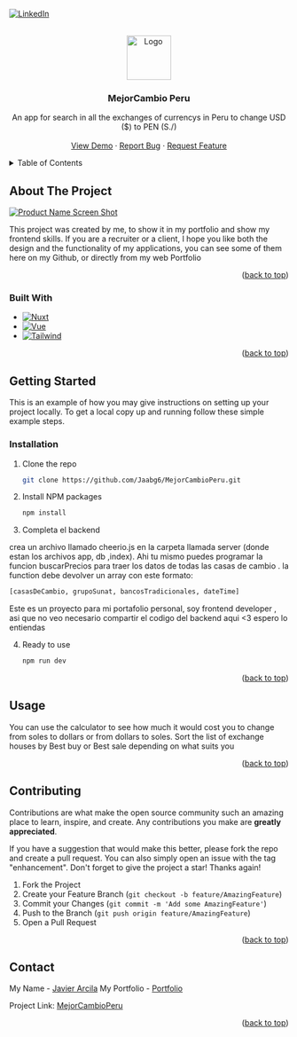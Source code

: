 <div id="top"></div>

[![LinkedIn][linkedin-shield]][linkedin-url]



<!-- PROJECT LOGO -->
<br />
<div align="center">
  <a href="https://mejorcambio-peru.herokuapp.com/">
    <img src="https://i.imgur.com/8kvFHyg.png" alt="Logo" width="80" height="80">
  </a>

  <h3 align="center">MejorCambio Peru</h3>

  <p align="center">
    An app for search in all the exchanges of currencys in Peru to change USD ($) to PEN (S./)
    <br />
    <br />
    <a href="https://mejorcambio-peru.herokuapp.com/">View Demo</a>
    ·
    <a href="https://github.com/Jaabg6/MejorCambioPeru/issues">Report Bug</a>
    ·
    <a href="https://github.com/Jaabg6/MejorCambioPeru/issues">Request Feature</a>
  </p>
</div>



<!-- TABLE OF CONTENTS -->
<details>
  <summary>Table of Contents</summary>
  <ol>
    <li>
      <a href="#about-the-project">About The Project</a>
      <ul>
        <li><a href="#built-with">Built With</a></li>
      </ul>
    </li>
    <li>
      <a href="#getting-started">Getting Started</a>
      <ul>
        <li><a href="#installation">Installation</a></li>
      </ul>
    </li>
    <li><a href="#usage">Usage</a></li>
    <li><a href="#contributing">Contributing</a></li>
    <li><a href="#contact">Contact</a></li>
  </ol>
</details>



<!-- ABOUT THE PROJECT -->
## About The Project

[![Product Name Screen Shot][product-screenshot]](https://mejorcambio-peru.herokuapp.com/)

This project was created by me, to show it in my portfolio and show my frontend skills. If you are a recruiter or a client, I hope you like both the design and the functionality of my applications, you can see some of them here on my Github, or directly from my web Portfolio

<p align="right">(<a href="#top">back to top</a>)</p>



### Built With



* [![Nuxt][Nuxt.js]][Nuxt-url]
* [![Vue][Vue.js]][Vue-url]
* [![Tailwind][Tailwindcss]][Tailwindcss-url]

<p align="right">(<a href="#top">back to top</a>)</p>



<!-- GETTING STARTED -->
## Getting Started

This is an example of how you may give instructions on setting up your project locally.
To get a local copy up and running follow these simple example steps.

### Installation

1. Clone the repo
   ```sh
   git clone https://github.com/Jaabg6/MejorCambioPeru.git
   ```
2. Install NPM packages
   ```sh
   npm install
   ```
3. Completa el backend

crea un archivo llamado cheerio.js en la carpeta llamada server (donde estan los archivos app, db ,index). Ahi tu mismo puedes programar la funcion buscarPrecios para traer los datos de todas las casas de cambio . la function debe devolver un array con este formato:

   ```sh
[casasDeCambio, grupoSunat, bancosTradicionales, dateTime]
   ```

Este es un proyecto para mi portafolio personal, soy frontend developer , asi que no veo necesario compartir el codigo del backend aqui <3 espero lo entiendas

4. Ready to use
   ```sh
   npm run dev
   ```

<p align="right">(<a href="#top">back to top</a>)</p>



<!-- USAGE EXAMPLES -->
## Usage

You can use the calculator to see how much it would cost you to change from soles to dollars or from dollars to soles. Sort the list of exchange houses by Best buy or Best sale depending on what suits you



<p align="right">(<a href="#top">back to top</a>)</p>




<!-- CONTRIBUTING -->
## Contributing

Contributions are what make the open source community such an amazing place to learn, inspire, and create. Any contributions you make are **greatly appreciated**.

If you have a suggestion that would make this better, please fork the repo and create a pull request. You can also simply open an issue with the tag "enhancement".
Don't forget to give the project a star! Thanks again!

1. Fork the Project
2. Create your Feature Branch (`git checkout -b feature/AmazingFeature`)
3. Commit your Changes (`git commit -m 'Add some AmazingFeature'`)
4. Push to the Branch (`git push origin feature/AmazingFeature`)
5. Open a Pull Request

<p align="right">(<a href="#top">back to top</a>)</p>


<!-- CONTACT -->
## Contact

My Name - [Javier Arcila](https://www.linkedin.com/in/javier-arcila-243221237/)
My Portfolio - [Portfolio](https://javierarcilab.web.app/)

Project Link: [MejorCambioPeru](https://github.com/Jaabg6/MejorCambioPeru)

<p align="right">(<a href="#top">back to top</a>)</p>





<!-- MARKDOWN LINKS & IMAGES -->
<!-- https://www.markdownguide.org/basic-syntax/#reference-style-links -->
[contributors-shield]: https://img.shields.io/github/contributors/othneildrew/Best-README-Template.svg?style=for-the-badge
[contributors-url]: https://mejorcambio-peru.herokuapp.com//graphs/contributors
[forks-shield]: https://img.shields.io/github/forks/othneildrew/Best-README-Template.svg?style=for-the-badge
[forks-url]: https://mejorcambio-peru.herokuapp.com//network/members
[stars-shield]: https://img.shields.io/github/stars/othneildrew/Best-README-Template.svg?style=for-the-badge
[stars-url]: https://mejorcambio-peru.herokuapp.com//stargazers
[issues-shield]: https://img.shields.io/github/issues/othneildrew/Best-README-Template.svg?style=for-the-badge
[issues-url]: https://mejorcambio-peru.herokuapp.com//issues
[license-shield]: https://img.shields.io/github/license/othneildrew/Best-README-Template.svg?style=for-the-badge
[license-url]: https://mejorcambio-peru.herokuapp.com//blob/master/LICENSE.txt
[linkedin-shield]: https://img.shields.io/badge/-LinkedIn-black.svg?style=for-the-badge&logo=linkedin&colorB=555
[linkedin-url]: https://linkedin.com/in/othneildrew
[product-screenshot]: https://i.imgur.com/eWj6Hrs.png
[Nuxt.js]: https://img.shields.io/badge/nuxt.js-000000?style=for-the-badge&logo=nuxtdotjs&logoColor=white
[Nuxt-url]: https://nuxtjs.org/
[React.js]: https://img.shields.io/badge/React-20232A?style=for-the-badge&logo=react&logoColor=61DAFB
[React-url]: https://reactjs.org/
[Vue.js]: https://img.shields.io/badge/Vue.js-35495E?style=for-the-badge&logo=vuedotjs&logoColor=4FC08D
[Vue-url]: https://vuejs.org/
[Angular.io]: https://img.shields.io/badge/Angular-DD0031?style=for-the-badge&logo=angular&logoColor=white
[Angular-url]: https://angular.io/
[Svelte.dev]: https://img.shields.io/badge/Svelte-4A4A55?style=for-the-badge&logo=svelte&logoColor=FF3E00
[Svelte-url]: https://svelte.dev/
[Laravel.com]: https://img.shields.io/badge/Laravel-FF2D20?style=for-the-badge&logo=laravel&logoColor=white
[Laravel-url]: https://laravel.com
[Node.js]: https://img.shields.io/badge/Node.js-43853D?style=for-the-badge&logo=node.js&logoColor=white
[Node-url]: https://nodejs.org/es/
[Tailwindcss-url]: https://tailwindcss.com/
[Tailwindcss]: https://img.shields.io/badge/-Tailwind-blue?style=for-the-badge&logo=jquery&logoColor=white
[JQuery.com]: https://img.shields.io/badge/jQuery-0769AD?style=for-the-badge&logo=jquery&logoColor=white
[JQuery-url]: https://jquery.com 
